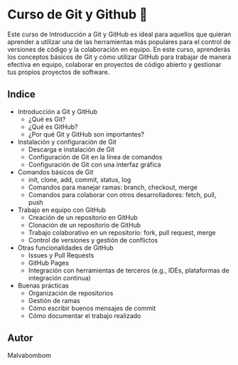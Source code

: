 # Curso de Git y Github 🐙

Este curso de Introducción a Git y GitHub es ideal para aquellos que quieran aprender a utilizar una de las herramientas más populares para el control de versiones de código y la colaboración en equipo. En este curso, aprenderás los conceptos básicos de Git y cómo utilizar GitHub para trabajar de manera efectiva en equipo, colaborar en proyectos de código abierto y gestionar tus propios proyectos de software.

## Indice

* Introducción a Git y GitHub
  * ¿Qué es Git?
  * ¿Qué es GitHub?
  * ¿Por qué Git y GitHub son importantes?
* Instalación y configuración de Git
  * Descarga e instalación de Git
  * Configuración de Git en la línea de comandos
  * Configuración de Git con una interfaz gráfica
* Comandos básicos de Git
  * init, clone, add, commit, status, log
  * Comandos para manejar ramas: branch, checkout, merge
  * Comandos para colaborar con otros desarrolladores: fetch, pull, push
* Trabajo en equipo con GitHub
  * Creación de un repositorio en GitHub
  * Clonación de un repositorio de GitHub
  * Trabajo colaborativo en un repositorio: fork, pull request, merge
  * Control de versiones y gestión de conflictos
* Otras funcionalidades de GitHub
  * Issues y Pull Requests
  * GitHub Pages
  * Integración con herramientas de terceros (e.g., IDEs, plataformas de integración continua)
* Buenas prácticas
  * Organización de repositorios
  * Gestión de ramas
  * Cómo escribir buenos mensajes de commit
  * Cómo documentar el trabajo realizado



## Autor

Malvabombom
